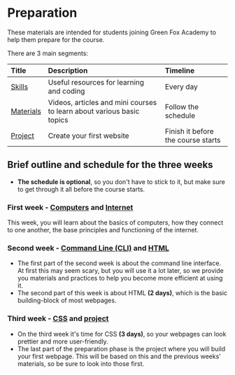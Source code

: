# Preparation

These materials are intended for students joining Green Fox Academy to help them
prepare for the course.

There are 3 main segments:

| Title                  | Description                                                           | Timeline                           |
| :--------------------- | :-------------------------------------------------------------------- | :--------------------------------- |
| [Skills](skills)       | Useful resources for learning and coding                              | Every day                          |
| [Materials](materials) | Videos, articles and mini courses to learn about various basic topics | Follow the schedule                |
| [Project](project)     | Create your first website                                             | Finish it before the course starts |

## Brief outline and schedule for the three weeks

- **The schedule is optional**, so you don't have to stick to it, but make sure
  to get through it all before the course starts.

### First week - [Computers](materials/computers) and [Internet](materials/internet)

This week, you will learn about the basics of computers, how they connect to one
another, the base principles and functioning of the internet.

### Second week - [Command Line (CLI)](materials/command-line) and [HTML](materials/html)

- The first part of the second week is about the command line interface. At
  first this may seem scary, but you will use it a lot later, so we provide you
  materials and practices to help you become more efficient at using it.
- The second part of this week is about HTML **(2 days)**, which is the basic
  building-block of most webpages.

### Third week - [CSS](materials/css) and [project](project)

- On the third week it's time for CSS **(3 days)**, so your webpages can look
  prettier and more user-friendly.
- The last part of the preparation phase is the project where you will build
  your first webpage. This will be based on this and the previous weeks'
  materials, so be sure to look into those first.